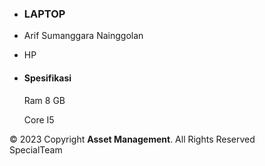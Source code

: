 <html lang="en">

<head>
  <meta charset="utf-8">
  <meta content="width=device-width, initial-scale=1.0" name="viewport">

  <title>Asset Management Prusahaan</title>
  <meta content="" name="description">
  <meta content="" name="keywords">

  <!-- Favicons -->
  <link href="public/img/favicon.png" rel="icon">
  <link href="public/img/apple-touch-icon.png" rel="apple-touch-icon">

  <!-- Google Fonts -->
  <link href="https://fonts.googleapis.com/css?family=Open+Sans:300,300i,400,400i,600,600i,700,700i|Jost:300,300i,400,400i,500,500i,600,600i,700,700i|Poppins:300,300i,400,400i,500,500i,600,600i,700,700i" rel="stylesheet">

  <!-- Vendor CSS Files -->
  <link href="public/vendor/aos/aos.css" rel="stylesheet">
  <link href="public/vendor/bootstrap/css/bootstrap.min.css" rel="stylesheet">
  <link href="public/vendor/bootstrap-icons/bootstrap-icons.css" rel="stylesheet">
  <link href="public/vendor/boxicons/css/boxicons.min.css" rel="stylesheet">
  <link href="public/vendor/glightbox/css/glightbox.min.css" rel="stylesheet">
  <link href="public/vendor/remixicon/remixicon.css" rel="stylesheet">
  <link href="public/vendor/swiper/swiper-bundle.min.css" rel="stylesheet">

  <!-- Template Main CSS File -->
  <link href="public/css/style.css" rel="stylesheet">

</head>

<body>
  <main id="main">
    <body>
     <!-- ======= Why Us Section ======= -->
    <section id="why-us" class="why-us section-bg">
      <div class="container-fluid" data-aos="fade-up">
        <div class="row">
          <div class="col-lg-7 d-flex flex-column justify-content-center align-items-stretch  order-2 order-lg-1">
            <div class="accordion-list">
              <ul>
                <li>
                  <h3>LAPTOP</h3>
                </li>
                <li>
                  <p>Arif Sumanggara Nainggolan</p>
                </li>
                <li>
                  <p>HP</p>
                </li>
                <li>
                  <h4>Spesifikasi</h4>
                  <p>Ram 8 GB</p>
                  <p>Core I5</p>
                </li>
              </ul>
            </div>
          </div>
        </div>
      </div>
    </section><!-- End Why Us Section -->
    </body>
  </main><!-- End #main -->

  <!-- ======= Footer ======= -->
  <footer id="footer">
    <div class="container footer-bottom clearfix">
      <div class="copyright">
        &copy; 2023 Copyright <strong><span>Asset Management</span></strong>.  All Rights Reserved
      </div>
      <div class="credits">
       SpecialTeam
      </div>
    </div>
  </footer><!-- End Footer -->

  <div id="preloader"></div>
  <a href="#" class="back-to-top d-flex align-items-center justify-content-center"><i class="bi bi-arrow-up-short"></i></a>

  <!-- Vendor JS Files -->
  <script src="public/vendor/aos/aos.js"></script>
  <script src="public/vendor/bootstrap/js/bootstrap.bundle.min.js"></script>
  <script src="public/vendor/glightbox/js/glightbox.min.js"></script>
  <script src="public/vendor/isotope-layout/isotope.pkgd.min.js"></script>
  <script src="public/vendor/swiper/swiper-bundle.min.js"></script>
  <script src="public/vendor/waypoints/noframework.waypoints.js"></script>
  <script src="public/vendor/php-email-form/validate.js"></script>
   
  <!-- Template Main JS File -->
  <script src="public/js/main.js"></script>

</body>
 
</html>
